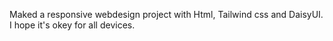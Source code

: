 Maked a responsive webdesign project with Html, Tailwind css and DaisyUI. I hope it's okey for all devices.
